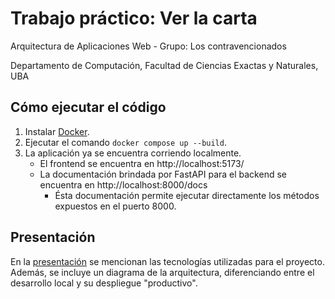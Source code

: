 # Trabajo práctico: Ver la carta
Arquitectura de Aplicaciones Web - Grupo: Los contravencionados

Departamento de Computación, Facultad de Ciencias Exactas y Naturales, UBA
## Cómo ejecutar el código
1. Instalar [Docker](https://docs.docker.com/engine/install/).
2. Ejecutar el comando ```docker compose up --build```.
3. La aplicación ya se encuentra corriendo localmente.
   - El frontend se encuentra en http://localhost:5173/
   - La documentación brindada por FastAPI para el backend se encuentra en http://localhost:8000/docs
     - Ésta documentación permite ejecutar directamente los métodos expuestos en el puerto 8000.
    
## Presentación
En la [presentación](https://github.com/SantiagoPla/arqweb-tp1/blob/main/%5BPresentaci%C3%B3n%5D%20Ver%20la%20carta.pdf) se mencionan las tecnologías utilizadas para el proyecto. Además, se incluye un diagrama de la arquitectura, diferenciando entre el desarrollo local y su despliegue "productivo". 
